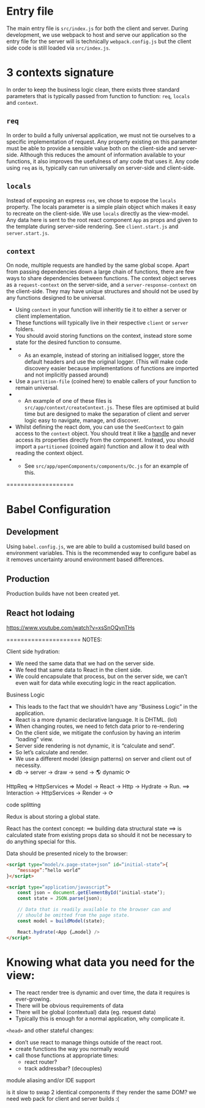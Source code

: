 # Entry file
The main entry file is `src/index.js` for both the client and server. 
During development, we use webpack to host and serve our application so the entry file for the server will is technically `webpack.config.js` but the client side code is still loaded via `src/index.js`.


# 3 contexts signature
In order to keep the business logic clean, there exists three standard parameters that is typically passed from function to function: `req`, `locals` and `context`.

## `req`
In order to build a fully universal application, we must not tie ourselves to a specific implementation of request. Any property existing on this parameter must be able to provide a sensible value both on the client-side and server-side. Although this reduces the amount of information available to your functions, it also improves the usefulness of any code that uses it. Any code using `req` as is, typically can run universally on server-side and client-side.

## `locals`
Instead of exposing an express `res`, we chose to expose the `locals` property. The locals parameter is a simple plain object which makes it easy to recreate on the client-side. We use `locals` directly as the view-model. Any data here is sent to the root react component `App` as props and given to the template during server-side rendering. See `client.start.js` and `server.start.js`. 

## `context`
On node, multiple requests are handled by the same global scope. Apart from passing dependencies down a large chain of functions, there are few ways to share dependencies between functions. The context object serves as a `request-context` on the server-side, and a `server-response-context` on the client-side. They may have unique structures and should not be used by any functions designed to be universal. 

 - Using `context` in your function will inheritly tie it to either a server or client implementation.
 - These functions will typically live in their respective `client` or `server` folders.
 - You should avoid storing functions on the context, instead store some state for the desired function to consume.
 - - As an example, instead of storing an initialised logger, store the default headers and use the original logger. (This will make code discovery easier because implementations of functions are imported and not implicitly passed around)
 - Use a `partition-file` (coined here) to enable callers of your function to remain universal.
 - - An example of one of these files is `src/app/context/createContext.js`. These files are optimised at build time but are designed to make the separation of client and server logic easy to navigate, manage, and discover.
 - Whilst defining the react dom, you can use the `SeedContext` to gain access to the `context` object. You should treat it like a [handle](https://docs.microsoft.com/en-us/windows/desktop/sysinfo/handles-and-objects) and never access its properties directly from the component. Instead, you should import a `partitioned` (coined again) function and allow it to deal with reading the context object.
 - - See `src/app/openComponents/components/Oc.js` for an example of this.


===================


# Babel Configuration
## Development
Using `babel.config.js`, we are able to build a customised build based on environment variables. This is the recommended way to configure babel as it removes uncertainty around environment based differences.



## Production
Production builds have not been created yet.

## React hot lodaing
https://www.youtube.com/watch?v=xsSnOQynTHs

=====================
NOTES:

Client side hydration:
- We need the same data that we had on the server side.
- We feed that same data to React in the client side.
- We could encapsulate that process, but on the server side, we can’t even wait for data while executing logic in the react application.

Business Logic
- This leads to the fact that we shouldn’t have any “Business Logic” in the application.
- React is a more dynamic declarative language. It is DHTML. (lol)
- When changing routes, we need to fetch data prior to re-rendering
- On the client side, we mitigate the confusion by having an interim “loading” view.
- Server side rendering is not dynamic, it is “calculate and send”.
- So let’s calculate and render.
- We use a different model (design patterns) on server and client out of necessity.
- db -> server -> draw -> send -> 🌎 dynamic ⟳

HttpReq => HttpServices => Model -> React -> Http -> Hydrate -> Run.
==> Interaction -> HttpServices -> Render -> ⟳

code splitting

Redux is about storing a global state.

React has the context concept: ==> building data structural state ==> is calculated state from existing props data so should it not be necessary to do anything special for this.

Data should be presented nicely to the browser: 
```html
<script type=“model/x.page-state+json” id=“initial-state”>{
	“message”:”hello world”
}</script>

<script type=“application/javascript”>
	const json = document.getElementById(‘initial-state’);
	const state = JSON.parse(json);

	// Data that is readily available to the browser can and 
	// should be omitted from the page state.
	const model = buildModel(state);

	React.hydrate(<App {…model} />
</script>
```

# Knowing what data you need for the view:
- The react render tree is dynamic and over time, the data it requires is ever-growing.
- There will be obvious requirements of data
- There will be global (contextual) data (eg. request data)
- Typically this is enough for a normal application, why complicate it.

`<head>` and other stateful changes:
- don’t use react to manage things outside of the react root.
- create functions the way you normally would
- call those functions at appropriate times:
    - react router?
    - track addressbar? (decouples)

module aliasing and/or IDE support

is it slow to swap 2 identical components if they render the same DOM?
we need web pack for client and server builds :(
